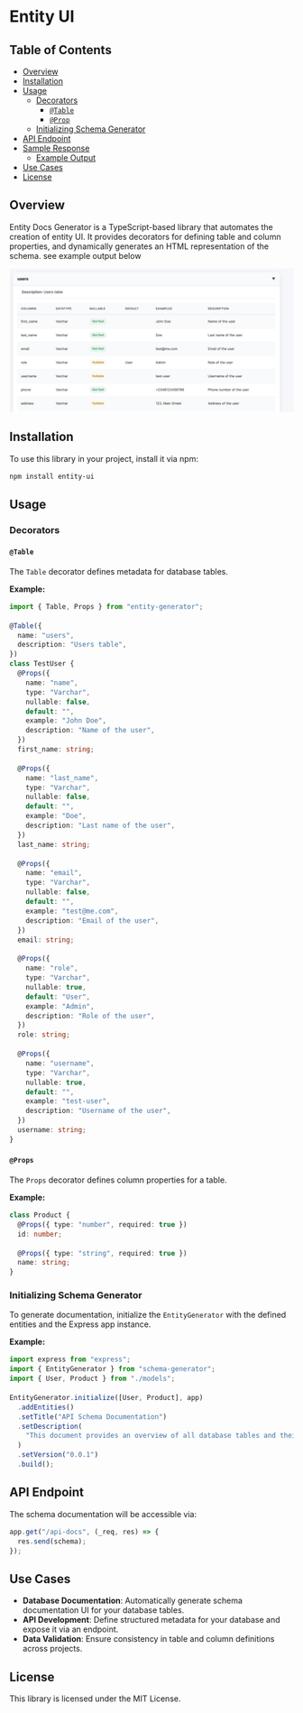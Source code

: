 # Entity UI

## Table of Contents

- [Overview](#overview)
- [Installation](#installation)
- [Usage](#usage)
  - [Decorators](#decorators)
    - [`@Table`](#table)
    - [`@Prop`](#prop)
  - [Initializing Schema Generator](#initializing-schema-generator)
- [API Endpoint](#api-endpoint)
- [Sample Response](#sample-response)
  - [Example Output](#example-output)
- [Use Cases](#use-cases)
- [License](#license)

## Overview

Entity Docs Generator is a TypeScript-based library that automates the creation of entity UI. It provides decorators for defining table and column properties, and dynamically generates an HTML representation of the schema. see example output below

![Logo](./sample.png)

## Installation

To use this library in your project, install it via npm:

```sh
npm install entity-ui
```

## Usage

### Decorators

#### `@Table`

The `Table` decorator defines metadata for database tables.

**Example:**

```ts
import { Table, Props } from "entity-generator";

@Table({
  name: "users",
  description: "Users table",
})
class TestUser {
  @Props({
    name: "name",
    type: "Varchar",
    nullable: false,
    default: "",
    example: "John Doe",
    description: "Name of the user",
  })
  first_name: string;

  @Props({
    name: "last_name",
    type: "Varchar",
    nullable: false,
    default: "",
    example: "Doe",
    description: "Last name of the user",
  })
  last_name: string;

  @Props({
    name: "email",
    type: "Varchar",
    nullable: false,
    default: "",
    example: "test@me.com",
    description: "Email of the user",
  })
  email: string;

  @Props({
    name: "role",
    type: "Varchar",
    nullable: true,
    default: "User",
    example: "Admin",
    description: "Role of the user",
  })
  role: string;

  @Props({
    name: "username",
    type: "Varchar",
    nullable: true,
    default: "",
    example: "test-user",
    description: "Username of the user",
  })
  username: string;
}
```

#### `@Props`

The `Props` decorator defines column properties for a table.

**Example:**

```ts
class Product {
  @Props({ type: "number", required: true })
  id: number;

  @Props({ type: "string", required: true })
  name: string;
}
```

### Initializing Schema Generator

To generate documentation, initialize the `EntityGenerator` with the defined entities and the Express app instance.

**Example:**

```ts
import express from "express";
import { EntityGenerator } from "schema-generator";
import { User, Product } from "./models";

EntityGenerator.initialize([User, Product], app)
  .addEntities()
  .setTitle("API Schema Documentation")
  .setDescription(
    "This document provides an overview of all database tables and their columns."
  )
  .setVersion("0.0.1")
  .build();
```

## API Endpoint

The schema documentation will be accessible via:

```ts
app.get("/api-docs", (_req, res) => {
  res.send(schema);
});
```

## Use Cases

- **Database Documentation**: Automatically generate schema documentation UI for your database tables.
- **API Development**: Define structured metadata for your database and expose it via an endpoint.
- **Data Validation**: Ensure consistency in table and column definitions across projects.

## License

This library is licensed under the MIT License.

